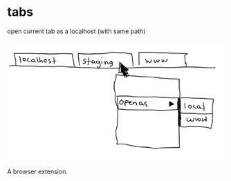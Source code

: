 # tabs
 open current tab as a localhost (with same path)

![Tabs Idea](tabs-idea.png)

A browser extension.